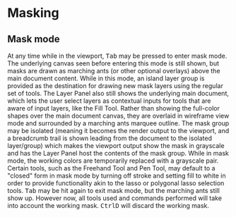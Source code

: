 # Masking

## Mask mode

At any time while in the viewport, <kbd>Tab</kbd> may be pressed to enter mask mode. The underlying canvas seen before entering this mode is still shown, but masks are drawn as marching ants (or other optional overlays) above the main document content. While in this mode, an island layer group is provided as the destination for drawing new mask layers using the regular set of tools. The Layer Panel also still shows the underlying main document, which lets the user select layers as contextual inputs for tools that are aware of input layers, like the Fill Tool. Rather than showing the full-color shapes over the main document canvas, they are overlaid in wireframe view mode and surrounded by a marching ants marquee outline. The mask group may be isolated (meaning it becomes the render output to the viewport, and a breadcrumb trail is shown leading from the document to the isolated layer/group) which makes the viewport output show the mask in grayscale and has the Layer Panel host the contents of the mask group. While in mask mode, the working colors are temporarily replaced with a grayscale pair. Certain tools, such as the Freehand Tool and Pen Tool, may default to a "closed" form in mask mode by turning off stroke and setting fill to white in order to provide functionality akin to the lasso or polygonal lasso selection tools. <kbd>Tab</kbd> may be hit again to exit mask mode, but the marching ants still show up. However now, all tools used and commands performed will take into account the working mask. <kbd>Ctrl</kbd><kbd>D</kbd> will discard the working mask.